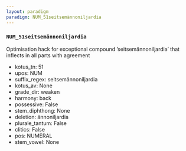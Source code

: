 ```yaml
---
layout: paradigm
paradigm: NUM_51seitsemännoniljardia
---
```

### ` NUM_51seitsemännoniljardia `

Optimisation hack for exceptional compound ’seitsemännoniljardia’ that inflects in all parts with agreement
* kotus_tn: 51
* upos: NUM
* suffix_regex: seitsemännoniljardia
* kotus_av: None
* grade_dir: weaken
* harmony: back
* possessive: False
* stem_diphthong: None
* deletion: ännoniljardia
* plurale_tantum: False
* clitics: False
* pos: NUMERAL
* stem_vowel: None
